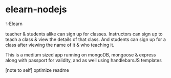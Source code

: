 # elearn-nodejs
:sparkles:Elearn  


teacher & students alike can sign up for classes. Instructors can sign up to teach a class & view the details of that class.
And students can sign up for a class after viewing the name of it & who teaching it.

This is a medium sized app running on mongoDB, mongoose & express along with passport for validity, and as well using handlebarsJS templates


[note to self]
optimize readme
